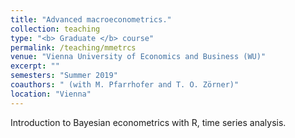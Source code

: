 ```yaml
---
title: "Advanced macroeconometrics."
collection: teaching
type: "<b> Graduate </b> course"
permalink: /teaching/mmetrcs
venue: "Vienna University of Economics and Business (WU)"
excerpt: ""
semesters: "Summer 2019"
coauthors: " (with M. Pfarrhofer and T. O. Zörner)"
location: "Vienna"
---
```


Introduction to Bayesian econometrics with R, time series analysis.
